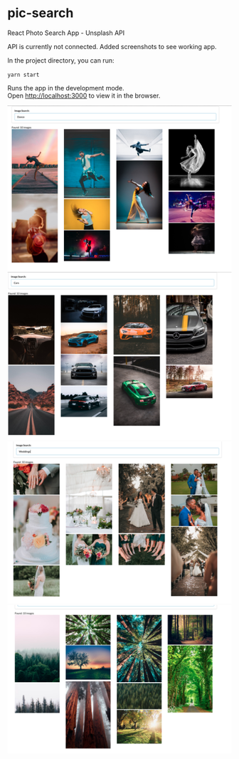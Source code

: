 # pic-search
React Photo Search App - Unsplash API

API is currently not connected. Added screenshots to see working app.

In the project directory, you can run:

 `yarn start`

Runs the app in the development mode.<br />
Open [http://localhost:3000](http://localhost:3000) to view it in the browser.


![Dance Search](https://github.com/Npersall/pic-search/blob/master/Screen%20Shot%202020-07-08%20at%205.24.40%20PM.png)
![Car Search](https://github.com/Npersall/pic-search/blob/master/Screen%20Shot%202020-07-08%20at%205.23.23%20PM.png)
![Wedding Search](https://github.com/Npersall/pic-search/blob/master/Screen%20Shot%202020-07-08%20at%205.24.07%20PM.png)
![Tree Search](https://github.com/Npersall/pic-search/blob/master/Screen%20Shot%202020-07-08%20at%205.23.46%20PM.png)

